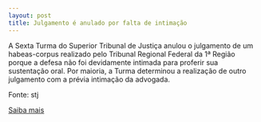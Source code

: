 ```yaml
---
layout: post
title: Julgamento é anulado por falta de intimação
---
```

<p>A Sexta Turma do Superior Tribunal de Justiça anulou o julgamento de um habeas-corpus realizado pelo Tribunal Regional Federal da 1ª Região porque a defesa não foi devidamente intimada para proferir sua sustentação oral. Por maioria, a Turma determinou a realização de outro julgamento com a prévia intimação da advogada.</p><p>Fonte: stj</p><p><a href="http://www.stj.jus.br/portal_stj/publicacao/engine.wsp?tmp.area=398&tmp.texto=91083" target="_blank">Saiba mais </a></p>
